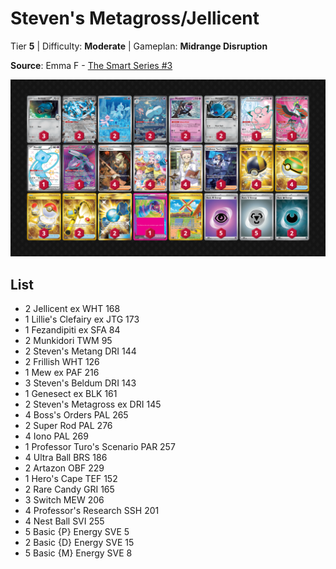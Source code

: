 # Steven's Metagross/Jellicent

Tier **5** | Difficulty: **Moderate** | Gameplan: **Midrange Disruption**

**Source**: Emma F - [The Smart Series #3](https://play.limitlesstcg.com/tournament/68772aa9f43abb4c700ac631/player/emmas_judgment/decklist)

![decklist](../../!Images/Standard/18SVI-BBWF/Steven%27s%20Metagross-Jellicent.png)

## List
* 2 Jellicent ex WHT 168
* 1 Lillie's Clefairy ex JTG 173
* 1 Fezandipiti ex SFA 84
* 2 Munkidori TWM 95
* 2 Steven's Metang DRI 144
* 2 Frillish WHT 126
* 1 Mew ex PAF 216
* 3 Steven's Beldum DRI 143
* 1 Genesect ex BLK 161
* 2 Steven's Metagross ex DRI 145
* 4 Boss's Orders PAL 265
* 2 Super Rod PAL 276
* 4 Iono PAL 269
* 1 Professor Turo's Scenario PAR 257
* 4 Ultra Ball BRS 186
* 2 Artazon OBF 229
* 1 Hero's Cape TEF 152
* 2 Rare Candy GRI 165
* 3 Switch MEW 206
* 4 Professor's Research SSH 201
* 4 Nest Ball SVI 255
* 5 Basic {P} Energy SVE 5
* 2 Basic {D} Energy SVE 15
* 5 Basic {M} Energy SVE 8